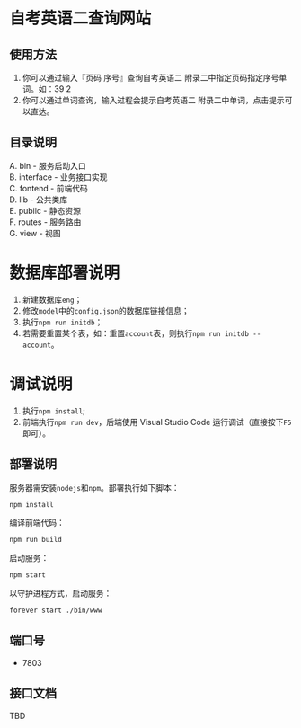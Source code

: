 # 自考英语二查询网站

## 使用方法
1. 你可以通过输入『页码 序号』查询自考英语二 附录二中指定页码指定序号单词。如：39 2
2. 你可以通过单词查询，输入过程会提示自考英语二 附录二中单词，点击提示可以直达。

## 目录说明
A. bin - 服务启动入口  
B. interface - 业务接口实现   
C. fontend - 前端代码  
D. lib - 公共类库  
E. pubilc - 静态资源  
F. routes - 服务路由  
G. view - 视图   

# 数据库部署说明
1. 新建数据库`eng`；  
2. 修改`model`中的`config.json`的数据库链接信息；  
3. 执行`npm run initdb`；
4. 若需要重置某个表，如：重置`account`表，则执行`npm run initdb -- account`。

# 调试说明
1. 执行`npm install`;
2. 前端执行`npm run dev`，后端使用 Visual Studio Code 运行调试（直接按下`F5`即可）。

## 部署说明
服务器需安装`nodejs`和`npm`。部署执行如下脚本：
```bash
npm install
```

编译前端代码：  
```bash
npm run build
```

启动服务：
```bash
npm start
```

以守护进程方式，启动服务：
```bash
forever start ./bin/www
```

## 端口号
- 7803

## 接口文档
TBD